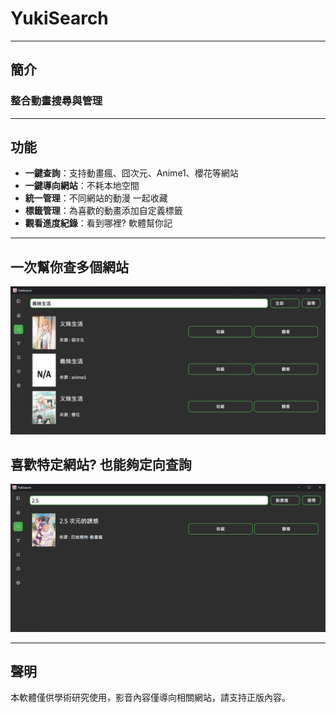 # YukiSearch

---

## 簡介

### 整合動畫搜尋與管理

---

## 功能

- **一鍵查詢**：支持動畫瘋、囧次元、Anime1、櫻花等網站
- **一鍵導向網站**：不耗本地空間
- **統一管理**：不同網站的動漫 一起收藏
- **標籤管理**：為喜歡的動畫添加自定義標籤
- **觀看進度紀錄**：看到哪裡? 軟體幫你記

---

## 一次幫你查多個網站
![圖例](assets/demo/img.png)

## 喜歡特定網站? 也能夠定向查詢
![圖例](assets/demo/img_1.png)

---

## 聲明

本軟體僅供學術研究使用，影音內容僅導向相關網站，請支持正版內容。
